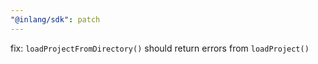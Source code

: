 ```yaml
---
"@inlang/sdk": patch
---
```


fix: `loadProjectFromDirectory()` should return errors from `loadProject()`
